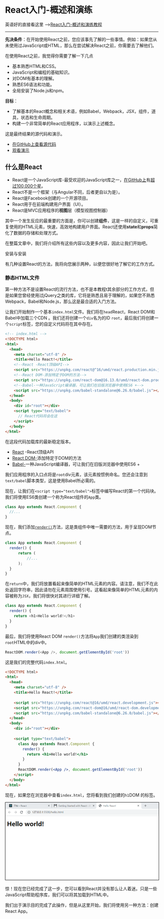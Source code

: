 # React入门-概述和演练

英语好的直接看这里 -->[React入门-概述和演练教程](https://www.taniarascia.com/getting-started-with-react/)

---

**先决条件**：在开始使用React之前，您应该事先了解的一些事情。例如：如果您从未使用过JavaScript或HTML，那么在尝试解决React之前，你需要去了解他们。

在使用React之前，我觉得你需要了解一下几点

- 基本熟悉HTML和CSS。
- JavaScript和编程的基础知识。
- 对DOM有基本的理解。
- 熟悉ES6语法和功能。
- 全局安装了Node.js和npm。

**目标**：

- 了解基本的React概念和相关术语，例如Babel，Webpack，JSX，组件，道具，状态和生命周期。
- 构建一个非常简单的React应用程序，以演示上述概念。

这是最终结果的源代码和演示。

- [在GitHub上查看源代码](https://github.com/taniarascia/react-tutorial)
- [观看演示](https://taniarascia.github.io/react-tutorial/)

## 什么是React

- React是一个JavaScript库-最受欢迎的JavaScript库之一，[在GitHub上](https://github.com/facebook/react)有[超过100,000个星](https://github.com/facebook/react)。
- React不是一个框架（与Angular不同，后者更自以为是）。
- React是Facebook创建的一个开源项目。
- React用于在前端构建用户界面（UI）。
- React是MVC应用程序的**视图**层（模型视图控制器）

其中一个发生反应的最重要的方面是，你可以创建**组件**，这是一样的自定义，可重复使用的HTML元素，快速，高效地构建用户界面。React还使用**state**和**props**简化了数据的存储和处理方式。

在整篇文章中，我们将介绍所有这些内容以及更多内容，因此让我们开始吧。

安装与安装

有几种设置React的方法，我将向您展示两种，以便您很好地了解它的工作方式。

### 静态HTML文件

第一种方法不是设置React的流行方法，也不是本教程t其余部分的工作方式，但是如果您曾经使用过jQuery之类的库，它将是熟悉且易于理解的，如果您不熟悉Webpack，Babel和Node.js，那么这是最合适的入门方法。

让我们开始制作一个基本`index.html`文件。我们将在`head`React，React DOM和Babel中加载三个CDN 。我们还将创建一个`div`名为的ID `root`，最后我们将创建一个`script`标签，您的自定义代码将在其中存在。

```HTML
<!-- index.html -->
<!DOCTYPE html>
<html>
  <head>
    <meta charset="utf-8" />
    <title>Hello React!</title>
    <!--React -React顶级API-->
    <script src="https://unpkg.com/react@^16/umd/react.production.min.js"></script>
    <!--React DOM-添加特定于DOM的方法-->
    <script src="https://unpkg.com/react-dom@16.13.0/umd/react-dom.production.min.js"></script>
    <!--Babel-一种JavaScript编译器，可让我们在旧版浏览器中使用ES6 +-->
    <script src="https://unpkg.com/babel-standalone@6.26.0/babel.js"></script>
  </head>
  <body>
    <div id="root"></div>
    <script type="text/babel">
      // React代码将会在这
    </script>
  </body>
</html>
```

在这段代码加载库的最新稳定版本。

- [React](https://reactjs.org/docs/react-api.html) -React顶级API
- [React DOM-](https://reactjs.org/docs/react-dom.html)添加特定于DOM的方法
- [Babel-](https://babeljs.io/)一种JavaScript编译器，可让我们在旧版浏览器中使用ES6 +

我们应用程序的入口点将是`root`div元素，该元素按惯例命名。您还会注意到`text/babel`脚本类型，这是使用Babel所必需的。

现在，让我们在`<script type="text/babel">`标签中编写React的第一个代码块。我们将使用ES6类创建一个称为React组件的`App`类。

```js
class App extends React.Component {
  //...
}
```

现在，我们添加[`render()`](https://reactjs.org/docs/react-component.html#render)方法，这是类组件中唯一需要的方法，用于呈现DOM节点。

```js
class App extends React.Component {
  render() {
      return (
          //...
      );
  }
}
```

在`return`中，我们将放置看起来像简单的HTML元素的内容。请注意，我们不在此处返回字符串，因此请勿在元素周围使用引号。这看起来像简单的HTML元素的内容被称为`JSX`，我们将很快对其进行详细了解。

```js + react
class App extends React.Component {
  render() {
    return <h1>Hello world!</h1>
  }
}
```

最后，我们将使用React DOM `render()`方法将`App`我们创建的类渲染到`root`HTML中的div中。

```js
ReactDOM.render(<App />, document.getElementById('root'))
```

这是我们的完整代码`index.html`。

```html
<!DOCTYPE html>
<html>
  <head>
    <meta charset="utf-8" />
    <title>Hello React!</title>

    <script src="https://unpkg.com/react@16/umd/react.development.js"></script>
    <script src="https://unpkg.com/react-dom@16/umd/react-dom.development.js"></script>
    <script src="https://unpkg.com/babel-standalone@6.26.0/babel.js"></script>
  </head>
  <body>
    <div id="root"></div>

    <script type="text/babel">
      class App extends React.Component {
        render() {
          return <h1>Hello world!</h1>
        }
      }
      ReactDOM.render(<App />, document.getElementById('root'))
    </script>
  </body>
</html>
```

现在，如果您在浏览器中查看`index.html`，您将看到我们创建的`h1`DOM 的标签。

<img src="images/01-helloWorld.png" alt="he" style="zoom:80%;border:1px solid black" />

惊！现在您已经完成了这一步，您可以看到React并没有那么让人着迷。只是一些JavaScript帮助程序库，我们可以将其加载到HTML中。

我们出于演示目的完成了此操作，但是从这里开始，我们将使用另一种方法：创建React App。
